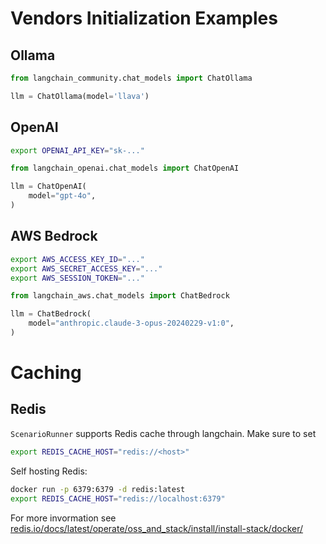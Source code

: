 # Vendors Initialization Examples

## Ollama

```python
from langchain_community.chat_models import ChatOllama

llm = ChatOllama(model='llava')
```

## OpenAI

```bash
export OPENAI_API_KEY="sk-..."
```

```python
from langchain_openai.chat_models import ChatOpenAI

llm = ChatOpenAI(
    model="gpt-4o",
)
```

## AWS Bedrock

```bash
export AWS_ACCESS_KEY_ID="..."
export AWS_SECRET_ACCESS_KEY="..."
export AWS_SESSION_TOKEN="..."
```

```python
from langchain_aws.chat_models import ChatBedrock

llm = ChatBedrock(
    model="anthropic.claude-3-opus-20240229-v1:0",
)
```

# Caching

## Redis

`ScenarioRunner` supports Redis cache through langchain. Make sure to set

```bash
export REDIS_CACHE_HOST="redis://<host>"
```

Self hosting Redis:

```bash
docker run -p 6379:6379 -d redis:latest
export REDIS_CACHE_HOST="redis://localhost:6379"
```

For more invormation see [redis.io/docs/latest/operate/oss_and_stack/install/install-stack/docker/](https://redis.io/docs/latest/operate/oss_and_stack/install/install-stack/docker/)
